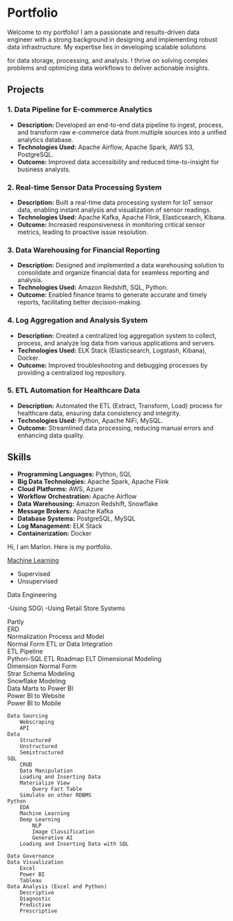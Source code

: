 # Portfolio

Welcome to my portfolio! I am a passionate and results-driven data engineer with a strong background in designing and implementing robust data infrastructure. My expertise lies in developing scalable solutions 

for data storage, processing, and analysis. I thrive on solving complex problems and optimizing data workflows to deliver actionable insights.

## Projects

### 1. **Data Pipeline for E-commerce Analytics**

- **Description:** Developed an end-to-end data pipeline to ingest, process, and transform raw e-commerce data from multiple sources into a unified analytics database.
- **Technologies Used:** Apache Airflow, Apache Spark, AWS S3, PostgreSQL.
- **Outcome:** Improved data accessibility and reduced time-to-insight for business analysts.

### 2. **Real-time Sensor Data Processing System**

- **Description:** Built a real-time data processing system for IoT sensor data, enabling instant analysis and visualization of sensor readings.
- **Technologies Used:** Apache Kafka, Apache Flink, Elasticsearch, Kibana.
- **Outcome:** Increased responsiveness in monitoring critical sensor metrics, leading to proactive issue resolution.

### 3. **Data Warehousing for Financial Reporting**

- **Description:** Designed and implemented a data warehousing solution to consolidate and organize financial data for seamless reporting and analysis.
- **Technologies Used:** Amazon Redshift, SQL, Python.
- **Outcome:** Enabled finance teams to generate accurate and timely reports, facilitating better decision-making.

### 4. **Log Aggregation and Analysis System**

- **Description:** Created a centralized log aggregation system to collect, process, and analyze log data from various applications and servers.
- **Technologies Used:** ELK Stack (Elasticsearch, Logstash, Kibana), Docker.
- **Outcome:** Improved troubleshooting and debugging processes by providing a centralized log repository.

### 5. **ETL Automation for Healthcare Data**

- **Description:** Automated the ETL (Extract, Transform, Load) process for healthcare data, ensuring data consistency and integrity.
- **Technologies Used:** Python, Apache NiFi, MySQL.
- **Outcome:** Streamlined data processing, reducing manual errors and enhancing data quality.

## Skills

- **Programming Languages:** Python, SQL
- **Big Data Technologies:** Apache Spark, Apache Flink
- **Cloud Platforms:** AWS, Azure
- **Workflow Orchestration:** Apache Airflow
- **Data Warehousing:** Amazon Redshift, Snowflake
- **Message Brokers:** Apache Kafka
- **Database Systems:** PostgreSQL, MySQL
- **Log Management:** ELK Stack
- **Containerization:** Docker

<p>Hi, I am Marlon. Here is my portfolio. </p>

[Machine Learning](https://github.com/maredep/machine-learning-PET_ADC-dataset)
- Supervised
- Unsupervised

<p>Data Engineering</p>	
<p>-Using SDG\		
	-Using Retail Store Systems</p>
 
			
Partly			
	ERD		
	Normalization Process and Model		
		Normal Form	
	ETL or Data Integration		
		ETL Pipeline	
			Python-SQL
			ETL Roadmap
		ELT	
	Dimensional Modeling		
		Dimension Normal Form	
		Strar Schema Modeling	
		Snowflake Modeling	
	Data Marts to Power BI		
	Power BI to Website		
	Power BI to Mobile		
			
	Data Sourcing 		
		Webscraping	
		API	
	Data		
		Structured	
		Unstructured	
		Semistructured	
	SQL		
		CRUD	
		Data Manipulation	
		Loading and Inserting Data	
		Materialize View	
			Query Fact Table
		Simulate on other RDBMS	
	Python		
		EDA	
		Machine Learning	
		Deep Learning	
			NLP
			Image Classification
			Generative AI
		Loading and Inserting Data with SQL	
			
	Data Governance		
	Data Visualization 		
		Excel	
		Power BI	
		Tableau	
	Data Analysis (Excel and Python)		
		Descriptive	
		Diagnostic	
		Predictive	
		Prescriptive	


